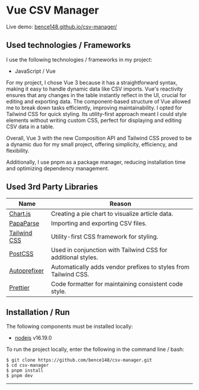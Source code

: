 # Vue CSV Manager

Live demo: [bence148.github.io/csv-manager/](https://bence148.github.io/csv-manager/)


## Used technologies / Frameworks

I use the following technologies / frameworks in my project:

- JavaScript / Vue

For my project, I chose Vue 3 because it has a straightforward syntax, making it easy to handle dynamic data like CSV imports. Vue's reactivity ensures that any changes in the table instantly reflect in the UI, crucial for editing and exporting data. The component-based structure of Vue allowed me to break down tasks efficiently, improving maintainability.
I opted for Tailwind CSS for quick styling. Its utility-first approach meant I could style elements without writing custom CSS, perfect for displaying and editing CSV data in a table.

Overall, Vue 3 with the new Composition API and Tailwind CSS proved to be a dynamic duo for my small project, offering simplicity, efficiency, and flexibility.

Additionally, I use pnpm as a package manager, reducing installation time and optimizing dependency management.



## Used 3rd Party Libraries

Name | Reason
--- | ---
[Chart.js](https://www.chartjs.org/) | Creating a pie chart to visualize article data.
[PapaParse](https://www.papaparse.com/) | Importing and exporting CSV files.
[Tailwind CSS](https://tailwindcss.com/) | Utility-first CSS framework for styling.
[PostCSS](https://postcss.org/) | Used in conjunction with Tailwind CSS for additional styles.
[Autoprefixer](https://github.com/postcss/autoprefixer) | Automatically adds vendor prefixes to styles from Tailwind CSS.
[Prettier](https://prettier.io/) | Code formatter for maintaining consistent code style.

## Installation / Run


The following components must be installed locally:

- [nodejs](https://nodejs.org/en/) v16.19.0

To run the project locally, enter the following in the command line / bash:

```console
$ git clone https://github.com/bence148/csv-manager.git
$ cd csv-manager
$ pnpm install
$ pnpm dev
```
---
